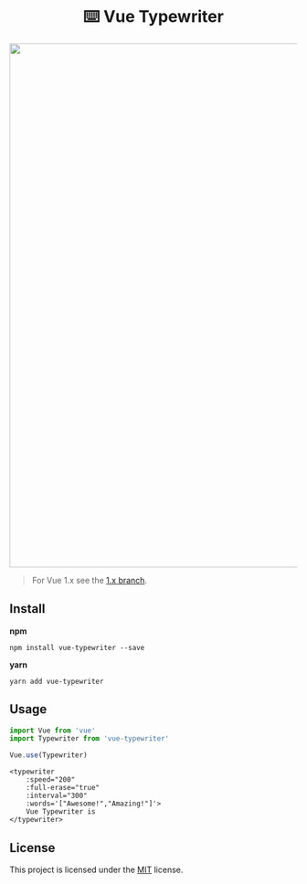 <div align="center">
   
  <h1>⌨️ Vue Typewriter</h1>

  <a href="https://eduardostuart.github.io/vue-typewriter/dist" target="_blank">
    <img src="http://share.s.tuart.me/W6T9zD/265W1bqb+" width="918">
  </a>
  
  <br>

</div>


> For Vue 1.x see the [1.x branch](https://github.com/eduardostuart/vue-typewriter/tree/1.x).


## Install


**npm**

`npm install vue-typewriter --save`

**yarn**

`yarn add vue-typewriter`

## Usage

```js
import Vue from 'vue'
import Typewriter from 'vue-typewriter'

Vue.use(Typewriter)
```



```vue
<typewriter
    :speed="200"
    :full-erase="true"
    :interval="300"
    :words='["Awesome!","Amazing!"]'>
    Vue Typewriter is
</typewriter>
```

## License

This project is licensed under the [MIT](http://opensource.org/licenses/MIT) license.

